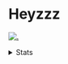 # Heyzzz  

[![.](https://skillicons.dev/icons?i=js,java)](https://skillicons.dev)  

<details>
<summary>Stats</summary
<!--START_SECTION:waka-->

```txt
TypeScript   3 hrs 44 mins   ██████████████▒░░░░░░░░░░   57.05 %
Other        1 hr 3 mins     ████░░░░░░░░░░░░░░░░░░░░░   16.26 %
CSS          57 mins         ███▓░░░░░░░░░░░░░░░░░░░░░   14.62 %
JSON         32 mins         ██░░░░░░░░░░░░░░░░░░░░░░░   08.33 %
SSH Config   9 mins          ▓░░░░░░░░░░░░░░░░░░░░░░░░   02.36 %
```

<!--END_SECTION:waka-->
</details>
